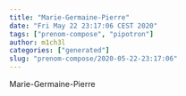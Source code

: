 ```yaml
---
title: "Marie-Germaine-Pierre"
date: "Fri May 22 23:17:06 CEST 2020"
tags: ["prenom-compose", "pipotron"]
author: m1ch3l
categories: ["generated"]
slug: "prenom-compose/2020-05-22-23:17:06"
---
```


Marie-Germaine-Pierre
